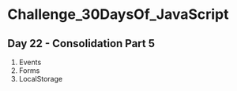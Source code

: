 # Challenge_30DaysOf_JavaScript

## Day 22 - Consolidation Part 5

1. Events
2. Forms
3. LocalStorage
